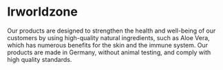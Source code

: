 # lrworldzone
Our products are designed to strengthen the health and well-being of our customers by using high-quality natural ingredients, such as Aloe Vera, which has numerous benefits for the skin and the immune system.  Our products are made in Germany, without animal testing, and comply with high quality standards. 
